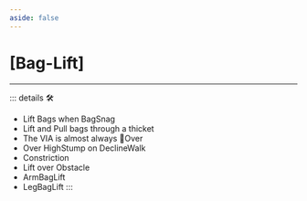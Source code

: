 ```yaml
---
aside: false
---
```

# <py>[Bag-Lift]</py>

---

<!-- =================================================== -->
<!-- =================================================== -->
<!-- =================================================== -->
<!-- =================================================== -->
<!-- =================================================== -->
::: details 🛠

- Lift Bags when BagSnag
- Lift and Pull bags through a thicket
- The VIA is almost always 🔻<via>Over</via>
- Over HighStump on DeclineWalk
- Constriction
- Lift over Obstacle
- ArmBagLift
- LegBagLift
:::
